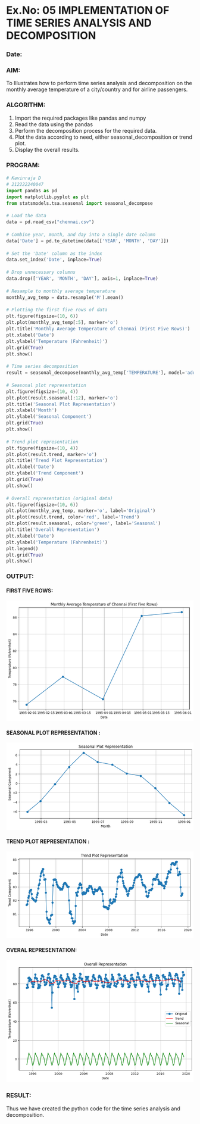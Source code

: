 # Ex.No: 05  IMPLEMENTATION OF TIME SERIES ANALYSIS AND DECOMPOSITION
### Date: 


### AIM:
To Illustrates how to perform time series analysis and decomposition on the monthly average temperature of a city/country and for airline passengers.

### ALGORITHM:
1. Import the required packages like pandas and numpy
2. Read the data using the pandas
3. Perform the decomposition process for the required data.
4. Plot the data according to need, either seasonal_decomposition or trend plot.
5. Display the overall results.

### PROGRAM:
```py
# Kavinraja D
# 212222240047
import pandas as pd
import matplotlib.pyplot as plt
from statsmodels.tsa.seasonal import seasonal_decompose

# Load the data
data = pd.read_csv("chennai.csv")

# Combine year, month, and day into a single date column
data['Date'] = pd.to_datetime(data[['YEAR', 'MONTH', 'DAY']])

# Set the 'Date' column as the index
data.set_index('Date', inplace=True)

# Drop unnecessary columns
data.drop(['YEAR', 'MONTH', 'DAY'], axis=1, inplace=True)

# Resample to monthly average temperature
monthly_avg_temp = data.resample('M').mean()

# Plotting the first five rows of data
plt.figure(figsize=(10, 6))
plt.plot(monthly_avg_temp[:5], marker='o')
plt.title('Monthly Average Temperature of Chennai (First Five Rows)')
plt.xlabel('Date')
plt.ylabel('Temperature (Fahrenheit)')
plt.grid(True)
plt.show()

# Time series decomposition
result = seasonal_decompose(monthly_avg_temp['TEMPERATURE'], model='additive')

# Seasonal plot representation
plt.figure(figsize=(10, 4))
plt.plot(result.seasonal[:12], marker='o')
plt.title('Seasonal Plot Representation')
plt.xlabel('Month')
plt.ylabel('Seasonal Component')
plt.grid(True)
plt.show()

# Trend plot representation
plt.figure(figsize=(10, 4))
plt.plot(result.trend, marker='o')
plt.title('Trend Plot Representation')
plt.xlabel('Date')
plt.ylabel('Trend Component')
plt.grid(True)
plt.show()

# Overall representation (original data)
plt.figure(figsize=(10, 6))
plt.plot(monthly_avg_temp, marker='o', label='Original')
plt.plot(result.trend, color='red', label='Trend')
plt.plot(result.seasonal, color='green', label='Seasonal')
plt.title('Overall Representation')
plt.xlabel('Date')
plt.ylabel('Temperature (Fahrenheit)')
plt.legend()
plt.grid(True)
plt.show()
```


### OUTPUT:
#### FIRST FIVE ROWS:

![output](./output/o1.png)

#### SEASONAL PLOT REPRESENTATION :

![output](./output/o2.png)

#### TREND PLOT REPRESENTATION :
![output](./output/o3.png)

#### OVERAL REPRESENTATION:
![output](./output/o4.png)


### RESULT:
Thus we have created the python code for the time series analysis and decomposition.
